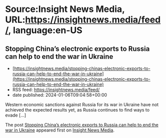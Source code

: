 # Source:Insight News Media, URL:https://insightnews.media/feed/, language:en-US

## Stopping China’s electronic exports to Russia can help to end the war in Ukraine
 - [https://insightnews.media/stopping-chinas-electronic-exports-to-russia-can-help-to-end-the-war-in-ukraine](https://insightnews.media/stopping-chinas-electronic-exports-to-russia-can-help-to-end-the-war-in-ukraine)
 - RSS feed: https://insightnews.media/feed/
 - date published: 2024-01-06T09:04:58+00:00

<p>Western economic sanctions against Russia for its war in Ukraine have not achieved the expected results yet, as Russia continues to find ways to evade [&#8230;]</p>
<p>The post <a href="https://insightnews.media/stopping-chinas-electronic-exports-to-russia-can-help-to-end-the-war-in-ukraine/">Stopping China&#8217;s electronic exports to Russia can help to end the war in Ukraine</a> appeared first on <a href="https://insightnews.media">Insight News Media</a>.</p>

